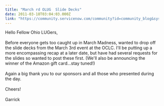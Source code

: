 ```yaml
---
title: "March rd OLUG  Slide Decks"
date: 2011-03-18T03:04:03.000Z
link: "https://community.servicenow.com/community?id=community_blog&sys_id=e61e626ddbd0dbc01dcaf3231f96191e"
---
```

<p>Hello Fellow Ohio LUGers,<br /><br />Before everyone gets too caught up in March Madness, wanted to drop off the slide decks from the March 3rd event at the OCLC. I'll be putting up a more encompassing recap at a later date, but have had several requests for the slides so wanted to post these first. (We'll also be announcing the winner of the Amazon gift card...stay tuned!)<br /><br />Again a big thank you to our sponsors and all those who presented during the day.<br /><br />Cheers!<br /><br />Garrick</p>